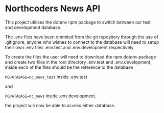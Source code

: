 # Northcoders News API

This project utilises the dotenv npm package to switch between our test and development database.

The .env files have been ommited from the git repository through the use of .gitignore, anyone who wishes to connect to the database will need to setup their own .env files .env.test and .env.development respectively.

To create the files the user will need to download the npm dotenv package and create two files in the root directory .env.test and .env.development, inside each of the files should be the reference to the database 

`PGDATABASE=nc_news_test` inside .env.test 

and 

`PGDATABASE=nc_news` inside .env.development.

the project will now be able to access either database.



